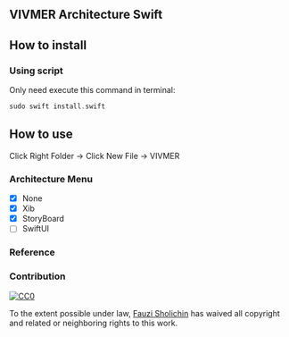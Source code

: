 
## VIVMER Architecture Swift


## How to install

### Using script
Only need execute this command in terminal:
```swift
sudo swift install.swift
```

## How to use


Click Right Folder -> Click New File -> VIVMER


### Architecture Menu

- [x] None
- [x] Xib
- [x] StoryBoard
- [ ] SwiftUI

### Reference 

### Contribution

[![CC0](http://mirrors.creativecommons.org/presskit/buttons/88x31/svg/cc-zero.svg)](https://creativecommons.org/publicdomain/zero/1.0/)

To the extent possible under law, [Fauzi Sholichin](https://github.com/fauzisho) has waived all copyright and related or neighboring rights to this work.

